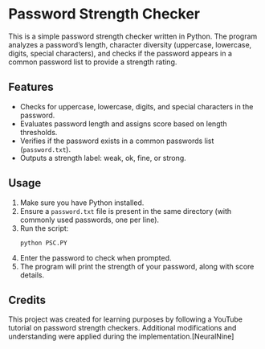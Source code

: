 # Password Strength Checker

This is a simple password strength checker written in Python. The program analyzes a password’s length, character diversity (uppercase, lowercase, digits, special characters), and checks if the password appears in a common password list to provide a strength rating.

## Features

- Checks for uppercase, lowercase, digits, and special characters in the password.
- Evaluates password length and assigns score based on length thresholds.
- Verifies if the password exists in a common passwords list (`password.txt`).
- Outputs a strength label: weak, ok, fine, or strong.

## Usage

1. Make sure you have Python installed.
2. Ensure a `password.txt` file is present in the same directory (with commonly used passwords, one per line).
3. Run the script:
    ```
    python PSC.PY
    ```
4. Enter the password to check when prompted.
5. The program will print the strength of your password, along with score details.

## Credits

This project was created for learning purposes by following a YouTube tutorial on password strength checkers. Additional modifications and understanding were applied during the implementation.[NeuralNine]
